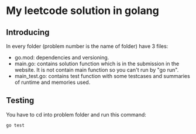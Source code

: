 # My leetcode solution in golang

## Introducing

In every folder (problem number is the name of folder) have 3 files:

- go.mod: dependencies and versioning.
- main.go: contains solution function which is in the submission in the website. It is not contain main function so you can't run by "go run".
- main_test.go: contains test function with some testcases and summaries of runtime and memories used.

## Testing

You have to cd into problem folder and run this command:

```bash
go test
```
